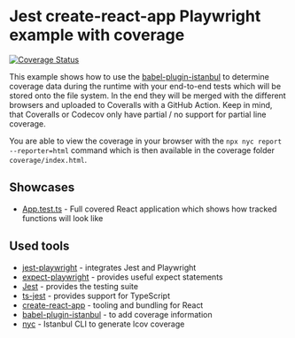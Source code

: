 # Jest create-react-app Playwright example with coverage

[![Coverage Status](https://coveralls.io/repos/github/playwright-community/playwright-jest-examples/badge.svg)](https://coveralls.io/github/playwright-community/playwright-jest-examples)

This example shows how to use the [babel-plugin-istanbul](https://github.com/istanbuljs/babel-plugin-istanbul) to determine coverage data during the runtime with your end-to-end tests which will be stored onto the file system. In the end they will be merged with the different browsers and uploaded to Coveralls with a GitHub Action. Keep in mind, that Coveralls or Codecov only have partial / no support for partial line coverage.

You are able to view the coverage in your browser with the `npx nyc report --reporter=html` command which is then available in the coverage folder `coverage/index.html`.

## Showcases

- [App.test.ts](https://github.com/playwright-community/playwright-jest-examples/blob/master/create-react-app-coverage/src/App.test.ts) - Full covered React application which shows how tracked functions will look like

## Used tools

- [jest-playwright](https://github.com/playwright-community/jest-playwright) - integrates Jest and Playwright
- [expect-playwright](https://github.com/playwright-community/expect-playwright) - provides useful expect statements
- [Jest](https://jestjs.io) - provides the testing suite
- [ts-jest](https://github.com/kulshekhar/ts-jest) - provides support for TypeScript
- [create-react-app](https://create-react-app.dev) - tooling and bundling for React
- [babel-plugin-istanbul](https://github.com/istanbuljs/babel-plugin-istanbul) - to add coverage information
- [nyc](https://github.com/istanbuljs/nyc) - Istanbul CLI to generate lcov coverage